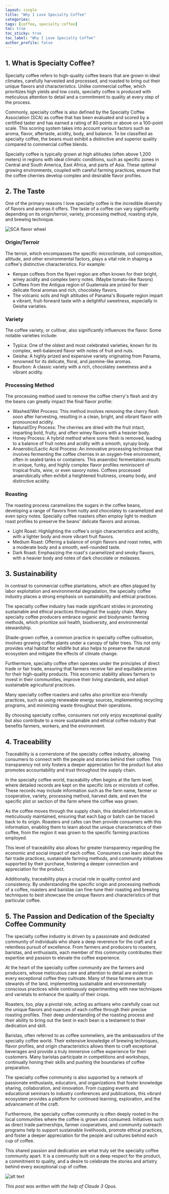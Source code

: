 ```yaml
---
layout: single
title: "Why I Love Specialty Coffee"
categories:
tags: [coffee, specialty coffee]
toc: true
toc_sticky: true
toc_label: "Why I Love Specialty Coffee"
author_profile: false
---
```


## 1. What is Specialty Coffee?

Specialty coffee refers to high-quality coffee beans that are grown in ideal climates, carefully harvested and processed, and roasted to bring out their unique flavors and characteristics. Unlike commercial coffee, which prioritizes high yields and low costs, specialty coffee is produced with meticulous attention to detail and a commitment to quality at every step of the process.

Commonly, specialty coffee is also defined by the Specialty Coffee Association (SCA) as coffee that has been evaluated and scored by a certified taster and has earned a rating of 80 points or above on a 100-point scale. This scoring system takes into account various factors such as aroma, flavor, aftertaste, acidity, body, and balance. To be classified as specialty coffee, the beans must exhibit a distinctive and superior quality compared to commercial coffee blends.

Specialty coffee is typically grown at high altitudes (often above 1,200 meters) in regions with ideal climatic conditions, such as specific zones in Central and South America, East Africa, and parts of Asia. These optimal growing environments, coupled with careful farming practices, ensure that the coffee cherries develop complex and desirable flavor profiles.

## 2. The Taste

One of the primary reasons I love specialty coffee is the incredible diversity of flavors and aromas it offers. The taste of a coffee can vary significantly depending on its origin/terroir, variety, processing method, roasting style, and brewing technique.

![SCA flavor wheel](/images/2024-04-27-specialty-coffee/image.png)

### Origin/Terroir

The terroir, which encompasses the specific microclimate, soil composition, altitude, and other environmental factors, plays a vital role in shaping a coffee's distinctive characteristics. For example:

- Kenyan coffees from the Nyeri region are often known for their bright, winey acidity and complex berry notes. (Maybe tomato-like flavors)
- Coffees from the Antigua region of Guatemala are prized for their delicate floral aromas and rich, chocolatey flavors.
- The volcanic soils and high altitudes of Panama's Boquete region impart a vibrant, fruit-forward taste with a delightful sweetness, especially in Geisha variaties.

### Variety

The coffee variety, or cultivar, also significantly influences the flavor. Some notable varieties include:

- Typica: One of the oldest and most celebrated varieties, known for its complex, well-balanced flavor with notes of fruit and nuts.
- Geisha: A highly prized and expensive variety originating from Panama, renowned for its delicate, floral, and jasmine-like aromas.
- Bourbon: A classic variety with a rich, chocolatey sweetness and a vibrant acidity.

### Processing Method

The processing method used to remove the coffee cherry's flesh and dry the beans can greatly impact the final flavor profile:

- Washed/Wet Process: This method involves removing the cherry flesh soon after harvesting, resulting in a clean, bright, and vibrant flavor with pronounced acidity.
- Natural/Dry Process: The cherries are dried with the fruit intact, imparting bold, fruity, and often winey flavors with a heavier body.
- Honey Process: A hybrid method where some flesh is removed, leading to a balance of fruit notes and acidity with a smooth, syrupy body.
- Anaerobic/Lactic Acid Process: An innovative processing technique that involves fermenting the coffee cherries in an oxygen-free environment, often in sealed tanks or containers. This anaerobic fermentation results in unique, funky, and highly complex flavor profiles reminiscent of tropical fruits, wine, or even savory notes. Coffees processed anaerobically often exhibit a heightened fruitiness, creamy body, and distinctive acidity.

### Roasting

The roasting process caramelizes the sugars in the coffee beans, developing a range of flavors from nutty and chocolatey to caramelized and even spicy notes. Specialty coffee roasters often employ light to medium roast profiles to preserve the beans' delicate flavors and aromas.

- Light Roast: Highlighting the coffee's origin characteristics and acidity, with a lighter body and more vibrant fruit flavors.
- Medium Roast: Offering a balance of origin flavors and roast notes, with a moderate body and a smooth, well-rounded taste.
- Dark Roast: Emphasizing the roast's caramelized and smoky flavors, with a heavier body and notes of dark chocolate or molasses.

## 3. Sustainability

In contrast to commercial coffee plantations, which are often plagued by labor exploitation and environmental degradation, the specialty coffee industry places a strong emphasis on sustainability and ethical practices.

The specialty coffee industry has made significant strides in promoting sustainable and ethical practices throughout the supply chain. Many specialty coffee producers embrace organic and biodynamic farming methods, which prioritize soil health, biodiversity, and environmental stewardship.

Shade-grown coffee, a common practice in specialty coffee cultivation, involves growing coffee plants under a canopy of taller trees. This not only provides vital habitat for wildlife but also helps to preserve the natural ecosystem and mitigate the effects of climate change.

Furthermore, specialty coffee often operates under the principles of direct trade or fair trade, ensuring that farmers receive fair and equitable prices for their high-quality products. This economic stability allows farmers to invest in their communities, improve their living standards, and adopt sustainable agricultural practices.

Many specialty coffee roasters and cafes also prioritize eco-friendly practices, such as using renewable energy sources, implementing recycling programs, and minimizing waste throughout their operations.

By choosing specialty coffee, consumers not only enjoy exceptional quality but also contribute to a more sustainable and ethical coffee industry that benefits farmers, workers, and the environment.

## 4. Traceability

Traceability is a cornerstone of the specialty coffee industry, allowing consumers to connect with the people and stories behind their coffee. This transparency not only fosters a deeper appreciation for the product but also promotes accountability and trust throughout the supply chain.

In the specialty coffee world, traceability often begins at the farm level, where detailed records are kept on the specific lots or microlots of coffee. These records may include information such as the farm name, farmer or cooperative, variety, processing method, harvest date, and even the specific plot or section of the farm where the coffee was grown.

As the coffee moves through the supply chain, this detailed information is meticulously maintained, ensuring that each bag or batch can be traced back to its origin. Roasters and cafes can then provide consumers with this information, enabling them to learn about the unique characteristics of their coffee, from the region it was grown to the specific farming practices employed.

This level of traceability also allows for greater transparency regarding the economic and social impact of each coffee. Consumers can learn about the fair trade practices, sustainable farming methods, and community initiatives supported by their purchase, fostering a deeper connection and appreciation for the product.

Additionally, traceability plays a crucial role in quality control and consistency. By understanding the specific origin and processing methods of a coffee, roasters and baristas can fine-tune their roasting and brewing techniques to best showcase the unique flavors and characteristics of that particular coffee.

## 5. The Passion and Dedication of the Specialty Coffee Community

The specialty coffee industry is driven by a passionate and dedicated community of individuals who share a deep reverence for the craft and a relentless pursuit of excellence. From farmers and producers to roasters, baristas, and enthusiasts, each member of this community contributes their expertise and passion to elevate the coffee experience.

At the heart of the specialty coffee community are the farmers and producers, whose meticulous care and attention to detail are evident in every exceptional coffee they cultivate. Many of these farmers are true stewards of the land, implementing sustainable and environmentally conscious practices while continuously experimenting with new techniques and varietals to enhance the quality of their crops.

Roasters, too, play a pivotal role, acting as artisans who carefully coax out the unique flavors and nuances of each coffee through their precise roasting profiles. Their deep understanding of the roasting process and their ability to bring out the best in each bean is a testament to their dedication and skill.

Baristas, often referred to as coffee sommeliers, are the ambassadors of the specialty coffee world. Their extensive knowledge of brewing techniques, flavor profiles, and origin characteristics allows them to craft exceptional beverages and provide a truly immersive coffee experience for their customers. Many baristas participate in competitions and workshops, continually honing their skills and pushing the boundaries of coffee preparation.

The specialty coffee community is also supported by a network of passionate enthusiasts, educators, and organizations that foster knowledge sharing, collaboration, and innovation. From cupping events and educational seminars to industry conferences and publications, this vibrant ecosystem provides a platform for continued learning, exploration, and the advancement of the craft.

Furthermore, the specialty coffee community is often deeply rooted in the local communities where the coffee is grown and consumed. Initiatives such as direct trade partnerships, farmer cooperatives, and community outreach programs help to support sustainable livelihoods, promote ethical practices, and foster a deeper appreciation for the people and cultures behind each cup of coffee.

This shared passion and dedication are what truly set the specialty coffee community apart. It is a community built on a deep respect for the product, a commitment to quality, and a desire to celebrate the stories and artistry behind every exceptional cup of coffee.

![alt text](/images/2024-04-27-specialty-coffee/image-1.png)

_This post was written with the help of Claude 3 Opus._
